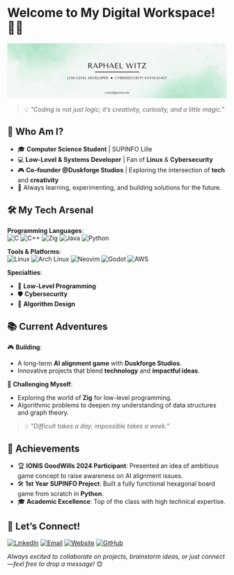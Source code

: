 # Welcome to My Digital Workspace! 👨‍💻

![Banner](./banner.png)

> 💡 *"Coding is not just logic; it’s creativity, curiosity, and a little magic."*

## 🌟 Who Am I?

- 🎓 **Computer Science Student** | SUPINFO Lille
- 💻 **Low-Level & Systems Developer** | Fan of **Linux** & **Cybersecurity**
- 🎮 **Co-founder @Duskforge Studios** | Exploring the intersection of **tech** and **creativity**
- 🚀 Always learning, experimenting, and building solutions for the future.

## 🛠️ My Tech Arsenal

**Programming Languages**:<br>
![C](https://img.shields.io/badge/c-%2300599C.svg?style=for-the-badge&logo=c&logoColor=white)
![C++](https://img.shields.io/badge/c++-%2300599C.svg?style=for-the-badge&logo=c%2B%2B&logoColor=white)
![Zig](https://img.shields.io/badge/-Zig-f7a41d?style=for-the-badge&logo=zig&logoColor=white)
![Java](https://img.shields.io/badge/java-%23ED8B00.svg?style=for-the-badge&logo=openjdk&logoColor=white)
![Python](https://img.shields.io/badge/-Python-FFD43B?style=for-the-badge&logo=python)

**Tools & Platforms**:<br>
![Linux](https://img.shields.io/badge/-Linux-FCC624?style=for-the-badge&logo=linux&logoColor=black)
![Arch Linux](https://img.shields.io/badge/Arch%20Linux-1793D1?style=for-the-badge&logo=arch-linux&logoColor=white)
![Neovim](https://img.shields.io/badge/NeoVim-%2357A143.svg?&style=for-the-badge&logo=neovim&logoColor=white)
![Godot](https://img.shields.io/badge/-Godot-478CBF?style=for-the-badge&logo=godot-engine&logoColor=white)
![AWS](https://img.shields.io/badge/AWS-%23FF9900.svg?style=for-the-badge&logo=amazon-web-services&logoColor=white)

**Specialties**:
- 💾 **Low-Level Programming**
- 🛡️ **Cybersecurity**
- 📐 **Algorithm Design**

## 📚 Current Adventures

🎮 **Building**:
- A long-term **AI alignment game** with **Duskforge Studios**.
- Innovative projects that blend **technology** and **impactful ideas**.

🧗 **Challenging Myself**:
- Exploring the world of **Zig** for low-level programming.
- Algorithmic problems to deepen my understanding of data structures and graph theory.

> 💡 *"Difficult takes a day; impossible takes a week."*

## 🚀 Achievements

- 🏆 **IONIS GoodWills 2024 Participant**: Presented an idea of ambitious game concept to raise awareness on AI alignment issues.
- 🛠️ **1st Year SUPINFO Project**: Built a fully functional hexagonal board game from scratch in **Python**.
- 🎓 **Academic Excellence**: Top of the class with high technical expertise.

## 🤝 Let’s Connect!

[![LinkedIn](https://img.shields.io/badge/-LinkedIn-blue?style=for-the-badge&logo=linkedin&logoColor=white&link=https://www.linkedin.com/in/r-witz)](https://www.linkedin.com/in/r-witz)
[![Email](https://img.shields.io/badge/-Email-grey?style=for-the-badge&logo=proton&logoColor=white)](mailto:r.witz@proton.me)
[![Website](https://img.shields.io/badge/-Website-black?style=for-the-badge&logo=Firefox&logoColor=white&link=https://www.raphael-witz.com)](https://www.raphael-witz.com)
[![GitHub](https://img.shields.io/badge/-GitHub-black?style=for-the-badge&logo=github&logoColor=white)](https://github.com/r-witz)
  
*Always excited to collaborate on projects, brainstorm ideas, or just connect—feel free to drop a message!* 😊
